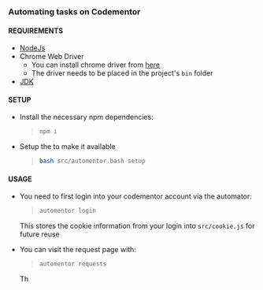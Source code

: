 ### Automating tasks on Codementor


#### REQUIREMENTS
* [NodeJs]()
* Chrome Web Driver
    * You can install chrome driver from [here]()
    * The driver needs to be placed in the project's `bin` folder
* [JDK]()

#### SETUP
* Install the necessary npm dependencies:
    > ```bash
    > npm i
    > ```

* Setup the to make it available
    > ```bash
    > bash src/automentor.bash setup
    > ```

#### USAGE
* You need to first login into your codementor account via the automator:
    > ```bash
    > automentor login
    > ```
    This stores the cookie information from your login into `src/cookie.js` for future reuse

* You can visit the request page with:
    > ```bash
    > automentor requests
    > ```
    Th
